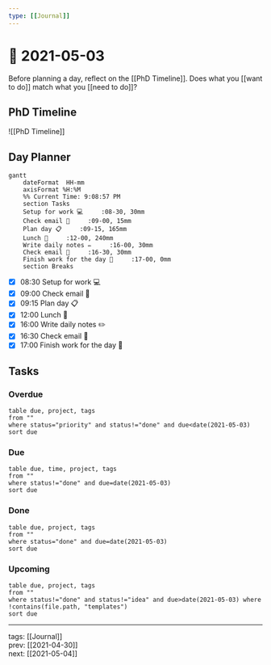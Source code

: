 ```yaml
---
type: [[Journal]]
---
```


# 📆 2021-05-03

Before planning a day, reflect on the [[PhD Timeline]]. Does what you [[want to do]] match what you [[need to do]]?

## PhD Timeline

![[PhD Timeline]]

## Day Planner
```mermaid
gantt
    dateFormat  HH-mm
    axisFormat %H:%M
    %% Current Time: 9:08:57 PM
    section Tasks
    Setup for work 💻     :08-30, 30mm
    Check email 📧     :09-00, 15mm
    Plan day 📋     :09-15, 165mm
    Lunch 🍙     :12-00, 240mm
    Write daily notes ✏️     :16-00, 30mm
    Check email 📧     :16-30, 30mm
    Finish work for the day 🎉     :17-00, 0mm
    section Breaks

```

- [x] 08:30 Setup for work 💻
- [x] 09:00 Check email 📧
- [x] 09:15 Plan day 📋
- [x] 12:00 Lunch 🍙
- [x] 16:00 Write daily notes ✏️
- [x] 16:30 Check email 📧
- [x] 17:00 Finish work for the day 🎉

## Tasks

### Overdue

```dataview
table due, project, tags
from ""
where status="priority" and status!="done" and due<date(2021-05-03)
sort due
```


### Due

```dataview
table due, time, project, tags
from ""
where status!="done" and due=date(2021-05-03)
sort due
```

### Done

```dataview
table due, project, tags
from ""
where status="done" and due=date(2021-05-03)
sort due
```

### Upcoming

```dataview
table due, project, tags
from ""
where status!="done" and status!="idea" and due>date(2021-05-03) where !contains(file.path, "templates") 
sort due
```

---

tags: [[Journal]]  
prev: [[2021-04-30]]  
next: [[2021-05-04]]  